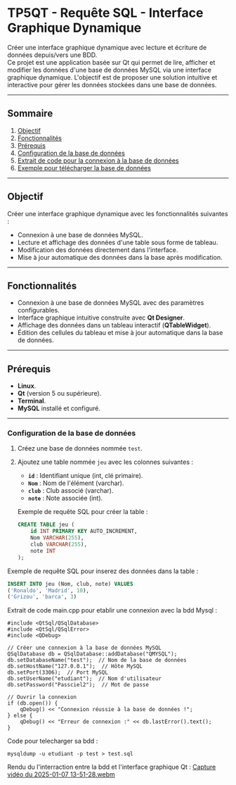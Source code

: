 # TP5QT - Requête SQL - Interface Graphique Dynamique

Créer une interface graphique dynamique avec lecture et écriture de données depuis/vers une BDD.  
Ce projet est une application basée sur Qt qui permet de lire, afficher et modifier les données d'une base de données MySQL via une interface graphique dynamique. L'objectif est de proposer une solution intuitive et interactive pour gérer les données stockées dans une base de données.

---

## Sommaire

1. [Objectif](#objectif)
2. [Fonctionnalités](#fonctionnalités)
3. [Prérequis](#prérequis)
4. [Configuration de la base de données](#configuration-de-la-base-de-données)
5. [Extrait de code pour la connexion à la base de données](#extrait-de-code-pour-la-connexion-à-la-base-de-données)
6. [Exemple pour télécharger la base de données](#exemple-pour-télécharger-la-base-de-données)

---

## Objectif

Créer une interface graphique dynamique avec les fonctionnalités suivantes :
- Connexion à une base de données MySQL.
- Lecture et affichage des données d'une table sous forme de tableau.
- Modification des données directement dans l'interface.
- Mise à jour automatique des données dans la base après modification.

---

## Fonctionnalités

- Connexion à une base de données MySQL avec des paramètres configurables.
- Interface graphique intuitive construite avec **Qt Designer**.
- Affichage des données dans un tableau interactif (**QTableWidget**).
- Édition des cellules du tableau et mise à jour automatique dans la base de données.

---

## Prérequis

- **Linux**.
- **Qt** (version 5 ou supérieure).
- **Terminal**.
- **MySQL** installé et configuré.

---

### Configuration de la base de données

1. Créez une base de données nommée `test`.
2. Ajoutez une table nommée `jeu` avec les colonnes suivantes :
   - **`id`** : Identifiant unique (int, clé primaire).
   - **`Nom`** : Nom de l'élément (varchar).
   - **`club`** : Club associé (varchar).
   - **`note`** : Note associée (int).

   Exemple de requête SQL pour créer la table :
   ```sql
   CREATE TABLE jeu (
       id INT PRIMARY KEY AUTO_INCREMENT,
       Nom VARCHAR(255),
       club VARCHAR(255),
       note INT
   );

   
Exemple de requête SQL pour inserez des données dans la table :
   ```sql
   INSERT INTO jeu (Nom, club, note) VALUES
   ('Ronaldo', 'Madrid', 10),
   ('Grizou', 'barca', 3)
```

Extrait de code main.cpp pour etablir une connexion avec la bdd Mysql :
```
#include <QtSql/QSqlDatabase>
#include <QtSql/QSqlError>
#include <QDebug>

// Créer une connexion à la base de données MySQL
QSqlDatabase db = QSqlDatabase::addDatabase("QMYSQL");
db.setDatabaseName("test");  // Nom de la base de données
db.setHostName("127.0.0.1");  // Hôte MySQL
db.setPort(3306);  // Port MySQL
db.setUserName("etudiant");  // Nom d'utilisateur
db.setPassword("Passciel2");  // Mot de passe

// Ouvrir la connexion
if (db.open()) {
    qDebug() << "Connexion réussie à la base de données !";
} else {
    qDebug() << "Erreur de connexion :" << db.lastError().text();
}
```

Code pour telecharger sa bdd :
```
mysqldump -u etudiant -p test > test.sql

```
Rendu du l'interraction entre la bdd et l'interface graphique Qt :
[Capture vidéo du 2025-01-07 13-51-28.webm](https://github.com/user-attachments/assets/64a367e6-716e-46fd-986a-1af01bcbdf40)




